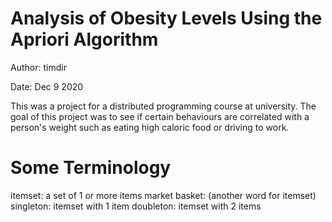 # Analysis of Obesity Levels Using the Apriori Algorithm

Author: timdir

Date: Dec 9 2020


This was a project for a distributed programming course at university.  The goal
of this project was to see if certain behaviours are correlated with a person's
weight such as eating high caloric food or driving to work.

# Some Terminology

itemset: a set of 1 or more items
market basket: (another word for itemset)
singleton: itemset with 1 item
doubleton: itemset with 2 items
